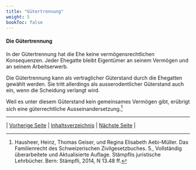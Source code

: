 ```yaml
---
title: "Gütertrennung"
weight: 5
bookToc: false
---
```


#### Die Gütertrennung

In der Gütertrennung hat die Ehe keine vermögensrechtlichen
Konsequenzen. Jeder Ehegatte bleibt Eigentümer an seinem Vermögen und an
seinem Arbeitserwerb.

Die Gütertrennung kann als vertraglicher Güterstand durch die Ehegatten
gewählt werden. Sie tritt allerdings als ausserodentlicher Güterstand
auch ein, wenn die Scheidung verlangt wird.

Weil es unter diesem Güterstand kein gemeinsames Vermögen gibt, erübrigt
sich eine güterrechtliche Ausseinandersetzung.[^1]

---

| [Vorherige Seite](guetergemeinschaft) | [Inhaltsverzeichnis](../../index) | [Nächste Seite](../scheidung) |

[^1]: Hausheer, Heinz, Thomas Geiser, und Regina Elisabeth Aebi-Müller.
    Das Familienrecht des Schweizerischen Zivilgesetzbuches. 5.,
    Vollständig überarbeitete und Aktualisierte Auflage. Stämpflis
    juristische Lehrbücher. Bern: Stämpfli, 2014, N 13.48 ff.
